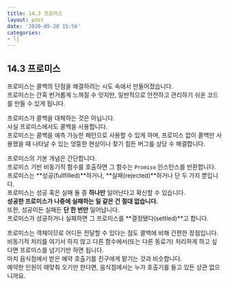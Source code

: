 ```yaml
---
title: 14.3 프로미스
layout: post
date: '2020-05-20 15:56'
categories:
- lj
---
```


## 14.3 프로미스

프로미스는 콜백의 단점을 해결하려는 시도 속에서 만들어졌습니다.  
프로미스는 간혹 번거롭게 느껴질 수 잇지만, 일반적으로 안전하고 관리하기 쉬운 코드를 만들 수 있게 됩니다.  

프로미스가 콜백을 대체하는 것은 아닙니다.  
사실 프로미스에서도 콜백을 사용합니다.  
프로미스는 콜백을 예측 가능한 패턴으로 사용할 수 있게 하며, 프로미스 없이 콜백만 사용했을 때 나타날 수 있는 엉뚱한 현상이나 찾기 힘든 버그를
상당 수 해결합니다.

프로미스의 기본 개념은 간단합니다.  
프로미스 기반 비동기적 함수를 호출하면 그 함수는 `Promise` 인스턴스를 반환합니다.  
프로미스는 **성공(fullfilled)**하거나, **실패(rejected)**하거나 단 두 가지 뿐입니다.  
프로미스는 성공 혹은 실패 둘 중 **하나만** 일어난다고 확신할 수 있습니다.  
**성공한 프로미스가 나중에 실패하는 일 같은 건 절대 없습니다.**  
또한, 성공이든 실패든 **단 한 번만** 일어납니다.  
프로미스가 성공하거나 실패하면 그 프로미스를 **결정됐다(settled)**고 합니다.

프로미스는 객체이므로 어디든 전달할 수 있다는 점도 콜백에 비해 간편한 장점입니다.  
비동기적 처리를 여기서 하지 않고 다른 함수에서(또는 다른 동료가) 처리하게 하고 싶다면 프로미스를 넘기기만 하면 됩니다.  
마치 음식점에서 받은 예약 호출기를 친구에게 맡기는 것과 비슷합니다.  
예약한 인원이 때맞춰 오기만 한다면, 음식점에서는 누가 호출기를 들고 있든 상관 없으니까요.